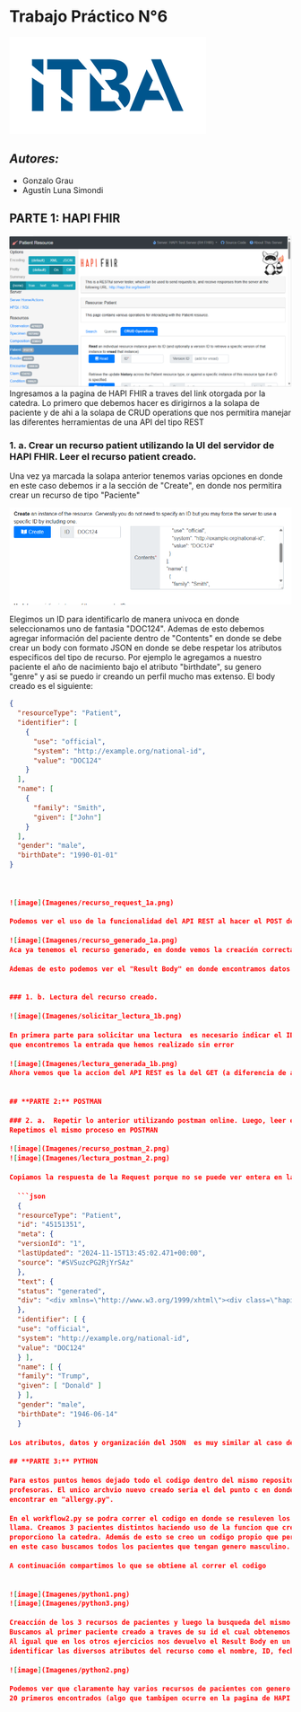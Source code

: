 # Trabajo Práctico N°6
![image](Imagenes/logoitba.png)

## _Autores:_ 
* Gonzalo Grau
* Agustín Luna Simondi

## **PARTE 1:** HAPI FHIR
![image](Imagenes/pagina_inicial_hapifhir.png)
Ingresamos a la pagina de HAPI FHIR a traves del link otorgada por la catedra. Lo primero que debemos hacer es 
dirigirnos a la solapa de paciente y de ahi a la solapa de CRUD operations que nos permitira manejar las
diferentes herramientas de una API del tipo REST

### 1. a. Crear un recurso patient utilizando la UI del servidor de HAPI FHIR. Leer el recurso patient creado.
Una vez ya marcada la solapa anterior tenemos varias opciones en donde en este caso debemos ir a la sección de "Create", en donde nos permitira crear un recurso de tipo "Paciente"

![image](Imagenes/crear_recurso_1a.png)

Elegimos un ID para identificarlo de manera univoca en donde seleccionamos uno de fantasia "DOC124". Ademas de esto debemos
agregar información del paciente dentro de "Contents" en donde se debe crear un body con formato JSON en donde se debe respetar los atributos especificos del tipo de recurso. Por ejemplo le agregamos a nuestro paciente el año de nacimiento bajo el atributo "birthdate", su genero "genre" y asi se puedo ir creando un perfil mucho mas extenso.
El body creado es el siguiente:

```json
{
  "resourceType": "Patient",
  "identifier": [
    {
      "use": "official",
      "system": "http://example.org/national-id",
      "value": "DOC124"
    }
  ],
  "name": [
    {
      "family": "Smith",
      "given": ["John"]
    }
  ],
  "gender": "male",
  "birthDate": "1990-01-01"
}



![image](Imagenes/recurso_request_1a.png)

Podemos ver el uso de la funcionalidad del API REST al hacer el POST del nuevo endpoint que hemos creado del recurso Paciente. También vemos el "Result Body" con datos propios que hemos metido en el JSON asi como otros que los proporciona la creación mediante HAPI FHIR como es el "system"

![image](Imagenes/recurso_generado_1a.png)
Aca ya tenemos el recurso generado, en donde vemos la creación correcta del paciente incluyendo datos como el nombre, fecha de nacimiento y genero.

Ademas de esto podemos ver el "Result Body" en donde encontramos datos adicionales que se inicializan al crean un nuevo recursco como puede ser su "id" siendo este 45151339 , algo que tendremos que tener en consideración cuando queramos hacer una busqueda


### 1. b. Lectura del recurso creado.

![image](Imagenes/solicitar_lectura_1b.png)

En primera parte para solicitar una lectura  es necesario indicar el ID pero no el que hemos asignado al paciente por nuestra cuenta sino aquel que crea de anera automatica HAPI FHIR que previamente indicamos como 4515139. Esto permitira
que encontremos la entrada que hemos realizado sin error

![image](Imagenes/lectura_generada_1b.png)
Ahora vemos que la accion del API REST es la del GET (a diferencia de antes que hicimos un POST ya que lo estabamos creando). El resto de solapas permanece totalmente igual ya que estaria mostrando el resultado de lectura  mostrnado los Result Narrative y Result Body iguales a los que hemos publicado previamente.


## **PARTE 2:** POSTMAN

### 2. a.  Repetir lo anterior utilizando postman online. Luego, leer el recurso creado.
Repetimos el mismo proceso en POSTMAN

![image](Imagenes/recurso_postman_2.png)
![image](Imagenes/lectura_postman_2.png)

Copiamos la respuesta de la Request porque no se puede ver entera en la pantalla

  ```json
  {
  "resourceType": "Patient",
  "id": "45151351",
  "meta": {
  "versionId": "1",
  "lastUpdated": "2024-11-15T13:45:02.471+00:00",
  "source": "#SVSuzcPG2RjYrSAz"
  },
  "text": {
  "status": "generated",
  "div": "<div xmlns=\"http://www.w3.org/1999/xhtml\"><div class=\"hapiHeaderText\">Donald <b>TRUMP </b></div><table class=\"hapiPropertyTable\"><tbody><tr><td>Identifier</td><td>DOC124</td></tr><tr><td>Date of birth</td><td><span>14 June 1946</span></td></tr></tbody></table></div>"
  },
  "identifier": [ {
  "use": "official",
  "system": "http://example.org/national-id",
  "value": "DOC124"
  } ],
  "name": [ {
  "family": "Trump",
  "given": [ "Donald" ]
  } ],
  "gender": "male",
  "birthDate": "1946-06-14"
  }

Los atributos, datos y organización del JSON  es muy similar al caso de HAPI-FHIR. Nuevamente podemos identificar las caracteristicas del paciente al final del JSON , siendo las primeras mismas mas sobre información del recurso en si , id , almacenamiento, historia de editado, entre otras cosas.

## **PARTE 3:** PYTHON

Para estos puntos hemos dejado todo el codigo dentro del mismo repositorio siguiendo la estructura compartida por las 
profesoras. El unico archvio nuevo creado seria el del punto c en donde se creo el recurso de "Allergy" el cual se puede
encontrar en "allergy.py".

En el workflow2.py se podra correr el codigo en donde se resuleven los puntos a,b y c con uso de las funciones a las que 
llama. Creamos 3 pacientes distintos haciendo uso de la funcion que crea dichos recursos basados en los codigos que 
proporciono la catedra. Además de esto se creo un codigo propio que permitiese hacer busqueda bajo parametros seleccionados,
en este caso buscamos todos los pacientes que tengan genero masculino. Por ultimo también optamos por crear el recurso de Allergy el cual indagamos en la documentación para saber como crearlo y declararlo correctamente.

A continuación compartimos lo que se obtiene al correr el codigo


![image](Imagenes/python1.png)
![image](Imagenes/python3.png)

Creacción de los 3 recursos de pacientes y luego la busqueda del mismo.
Buscamos al primer paciente creado a traves de su id el cual obtenemos una vez que hacemos el POST (Obtenemos el id que nos crea de por si el HAPI FHIR )
Al igual que en los otros ejercicios nos devuelvo el Result Body en un formato JSON. Si bien no es una maera muy estetica de mostrarla, podemos 
identificar las diversos atributos del recurso como el nombre, ID, fecha de nacimiento, entre otros lo que permite identificar al sujeto en cuestión.

![image](Imagenes/python2.png)

Podemos ver que claramente hay varios recursos de pacientes con genero masculino porlo que se muestran solamente los 
20 primeros encontrados (algo que tambipen ocurre en la pagina de HAPI FHIR)





